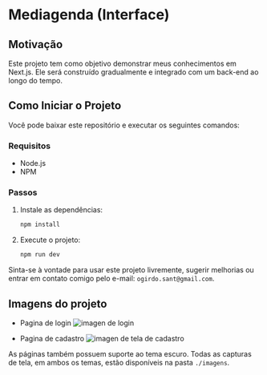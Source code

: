 # Mediagenda (Interface)

## Motivação
Este projeto tem como objetivo demonstrar meus conhecimentos em Next.js. Ele será construído gradualmente e integrado com um back-end ao longo do tempo.

## Como Iniciar o Projeto
Você pode baixar este repositório e executar os seguintes comandos:

### Requisitos
- Node.js
- NPM

### Passos
1. Instale as dependências:
   ```bash
   npm install 
   ```
2. Execute o projeto:
    ```bash
   npm run dev 
   ```
Sinta-se à vontade para usar este projeto livremente, sugerir melhorias ou entrar em contato comigo pelo e-mail: `ogirdo.sant@gmail.com`.

## Imagens do projeto
* Pagina de login
 ![imagen de login](/imagens/Captura%20de%20tela%20de%202025-03-18%2022-19-19.png)

* Pagina de cadastro
  ![imagen de tela de cadastro](imagens/Captura%20de%20tela%20de%202025-03-18%2022-20-54.png)


As páginas também possuem suporte ao tema escuro. Todas as capturas de tela, em ambos os temas, estão disponíveis na pasta `./imagens`.